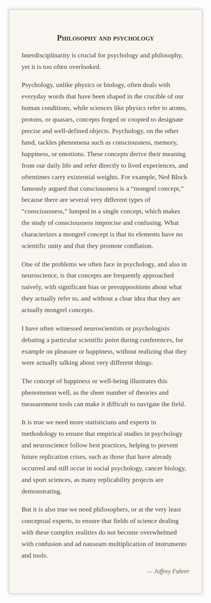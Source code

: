 <div style="font-family: 'Georgia', serif; background-color: #f9f6f1; padding: 2rem; border: 1px solid #d6ccc2; max-width: 700px; margin: auto; box-shadow: 0 0 10px #ccc;">
  <h2 style="text-align: center; font-variant: small-caps; color: #3e2f1c;">Philosophy and psychology</h2>

  <p style="font-size: 1.1rem; line-height: 1.7; color: #4a3b2b;">
    Interdisciplinarity is crucial for psychology and philosophy, yet it is too often overlooked. 
  </p>

  <p style="font-size: 1.1rem; line-height: 1.7; color: #4a3b2b;">
    Psychology, unlike physics or biology, often deals with everyday words that have been shaped in the crucible of our human conditions, while sciences like physics refer to atoms, protons, or quasars, concepts forged or coopted to designate precise and well-defined objects. Psychology, on the other hand, tackles phenomena such as consciousness, memory, happiness, or emotions. These concepts derive their meaning from our daily life and refer directly to lived experiences, and oftentimes carry existential weights. For example, Ned Block famously argued that consciousness is a “mongrel concept,” because there are several very different types of “consciousness,” lumped in a single concept, which makes the study of consciousness imprecise and confusing. What characterizes a mongrel concept is that its elements have no scientific unity and that they promote conflation.
  </p>

  <p style="font-size: 1.1rem; line-height: 1.7; color: #4a3b2b;">
    One of the problems we often face in psychology, and also in neuroscience, is that concepts are frequently approached naively, with significant bias or presuppositions about what they actually refer to, and without a clear idea that they are actually mongrel concepts. 
    
  </p>

  <p style="font-size: 1.1rem; line-height: 1.7; color: #4a3b2b;">
    I have often witnessed neuroscientists or psychologists debating a particular scientific point during conferences, for example on pleasure or happiness, without realizing that they were actually talking about very different things.
  </p>

  <p style="font-size: 1.1rem; line-height: 1.7; color: #4a3b2b;">
    The concept of happiness or well-being illustrates this phenomenon well, as the sheer number of theories and measurement tools can make it difficult to navigate the field.
  </p>

  <p style="font-size: 1.1rem; line-height: 1.7; color: #4a3b2b;">
    It is true we need more statisticians and experts in methodology to ensure that empirical studies in psychology and neuroscience follow best practices, helping to prevent future replication crises, such as those that have already occurred and still occur in social psychology, cancer biology, and sport sciences, as many replicability projects are demonstrating.
  </p>

  <p style="font-size: 1.1rem; line-height: 1.7; color: #4a3b2b;">
    But it is also true we need philosophers, or at the very least conceptual experts, to ensure that fields of science dealing with these complex realities do not become overwhelmed with confusion and ad nauseam multiplication of instruments and tools.
  </p>

  <p style="font-size: 1rem; font-style: italic; text-align: right; color: #665544;">— Joffrey Fuhrer</p>
</div>
